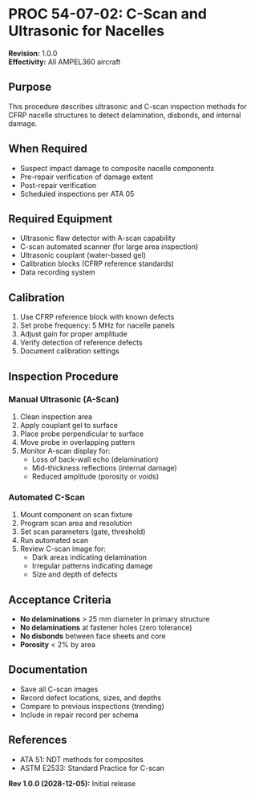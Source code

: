 # PROC 54-07-02: C-Scan and Ultrasonic for Nacelles

**Revision:** 1.0.0  
**Effectivity:** All AMPEL360 aircraft

## Purpose
This procedure describes ultrasonic and C-scan inspection methods for CFRP nacelle structures to detect delamination, disbonds, and internal damage.

## When Required
- Suspect impact damage to composite nacelle components
- Pre-repair verification of damage extent
- Post-repair verification
- Scheduled inspections per ATA 05

## Required Equipment
- Ultrasonic flaw detector with A-scan capability
- C-scan automated scanner (for large area inspection)
- Ultrasonic couplant (water-based gel)
- Calibration blocks (CFRP reference standards)
- Data recording system

## Calibration
1. Use CFRP reference block with known defects
2. Set probe frequency: 5 MHz for nacelle panels
3. Adjust gain for proper amplitude
4. Verify detection of reference defects
5. Document calibration settings

## Inspection Procedure

### Manual Ultrasonic (A-Scan)
1. Clean inspection area
2. Apply couplant gel to surface
3. Place probe perpendicular to surface
4. Move probe in overlapping pattern
5. Monitor A-scan display for:
   - Loss of back-wall echo (delamination)
   - Mid-thickness reflections (internal damage)
   - Reduced amplitude (porosity or voids)

### Automated C-Scan
1. Mount component on scan fixture
2. Program scan area and resolution
3. Set scan parameters (gate, threshold)
4. Run automated scan
5. Review C-scan image for:
   - Dark areas indicating delamination
   - Irregular patterns indicating damage
   - Size and depth of defects

## Acceptance Criteria
- **No delaminations** > 25 mm diameter in primary structure
- **No delaminations** at fastener holes (zero tolerance)
- **No disbonds** between face sheets and core
- **Porosity** < 2% by area

## Documentation
- Save all C-scan images
- Record defect locations, sizes, and depths
- Compare to previous inspections (trending)
- Include in repair record per schema

## References
- ATA 51: NDT methods for composites
- ASTM E2533: Standard Practice for C-scan

**Rev 1.0.0 (2028-12-05):** Initial release
